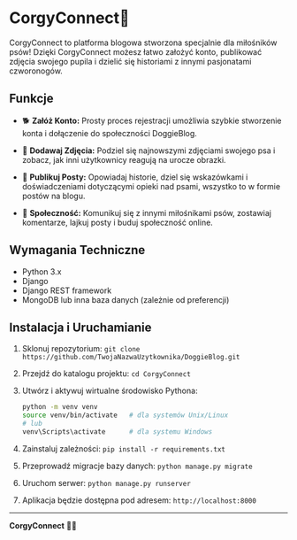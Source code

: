 # CorgyConnect🐾

CorgyConnect to platforma blogowa stworzona specjalnie dla miłośników psów! Dzięki CorgyConnect możesz łatwo założyć konto, publikować zdjęcia swojego pupila i dzielić się historiami z innymi pasjonatami czworonogów.

## Funkcje

- 🐕 **Załóż Konto:** Prosty proces rejestracji umożliwia szybkie stworzenie konta i dołączenie do społeczności DoggieBlog.

- 📸 **Dodawaj Zdjęcia:** Podziel się najnowszymi zdjęciami swojego psa i zobacz, jak inni użytkownicy reagują na urocze obrazki.

- 📝 **Publikuj Posty:** Opowiadaj historie, dziel się wskazówkami i doświadczeniami dotyczącymi opieki nad psami, wszystko to w formie postów na blogu.

- 🤝 **Społeczność:** Komunikuj się z innymi miłośnikami psów, zostawiaj komentarze, lajkuj posty i buduj społeczność online.

## Wymagania Techniczne

- Python 3.x
- Django
- Django REST framework
- MongoDB lub inna baza danych (zależnie od preferencji)

## Instalacja i Uruchamianie

1. Sklonuj repozytorium: `git clone https://github.com/TwojaNazwaUzytkownika/DoggieBlog.git`

2. Przejdź do katalogu projektu: `cd CorgyConnect`

3. Utwórz i aktywuj wirtualne środowisko Pythona:
    ```bash
    python -m venv venv
    source venv/bin/activate   # dla systemów Unix/Linux
    # lub
    venv\Scripts\activate      # dla systemu Windows
    ```

4. Zainstaluj zależności: `pip install -r requirements.txt`

5. Przeprowadź migracje bazy danych: `python manage.py migrate`

6. Uruchom serwer: `python manage.py runserver`

7. Aplikacja będzie dostępna pod adresem: `http://localhost:8000`

---

**CorgyConnect**  🐶✨

